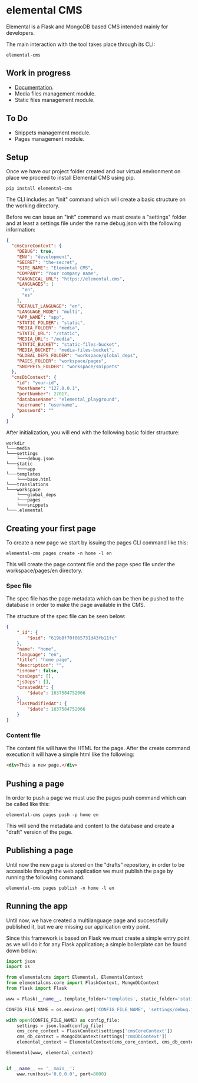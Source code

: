 # elemental CMS

Elemental is a Flask and MongoDB based CMS intended mainly for developers.

The main interaction with the tool takes place through its CLI:

```shell
elemental-cms
```

## Work in progress

- [Documentation](https://paranoid-software.getoutline.com/share/a300ec8e-4bc6-47c0-aba0-fbe1f80f1623).
- Media files management module.
- Static files management module.

## To Do

- Snippets management module.
- Pages management module.

## Setup

Once we have our project folder created and our virtual environment on place we proceed to install Elemental CMS using pip.

```shell
pip install elemental-cms
```

The CLI includes an "init" command which will create a basic structure on the working directory.

Before we can issue an "init" command we must create a "settings" folder and at least a settings file under the name debug.json with the following information:

```json
{
  "cmsCoreContext": {
    "DEBUG": true,
    "ENV": "development",
    "SECRET": "the-secret",
    "SITE_NAME": "Elemental CMS",
    "COMPANY": "Your company name",
    "CANONICAL_URL": "https://elemental.cms",
    "LANGUAGES": [
      "en",
      "es"
    ],
    "DEFAULT_LANGUAGE": "en",
    "LANGUAGE_MODE": "multi",
    "APP_NAME": "app",
    "STATIC_FOLDER": "static",
    "MEDIA_FOLDER": "media",
    "STATIC_URL": "/static",
    "MEDIA_URL": "/media",
    "STATIC_BUCKET": "static-files-bucket",
    "MEDIA_BUCKET": "media-files-bucket",
    "GLOBAL_DEPS_FOLDER": "workspace/global_deps",
    "PAGES_FOLDER": "workspace/pages",
    "SNIPPETS_FOLDER": "workspace/snippets"
  },
  "cmsDbContext": {
    "id": "your-id",
    "hostName": "127.0.0.1",
    "portNumber": 27017,
    "databaseName": "elemental_playground",
    "username": "username",
    "password": ""
  }
}
```

After initialization, you will end with the following basic folder structure:

```lang-none
workdir
└───media    
└───settings
    └───debug.json
└───static
    └───app
└───templates
    └───base.html
└───translations
└───workspace
    └───global_deps
    └───pages
    └───snippets
└───.elemental
```

## Creating your first page

To create a new page we start by issuing the pages CLI command like this:

```shell
elemental-cms pages create -n home -l en
```

This will create the page content file and the page spec file under the workspace/pages/en directory.

### Spec file

The spec file has the page metadata which can be then be pushed to the database in order to make the page available in the CMS.

The structure of the spec file can be seen below:

```json
{
    "_id": {
        "$oid": "619b8f70f065731d43fb11fc"
    },
    "name": "home",
    "language": "en",
    "title": "home page",
    "description": "",
    "isHome": false,
    "cssDeps": [],
    "jsDeps": [],
    "createdAt": {
        "$date": 1637584752066
    },
    "lastModifiedAt": {
        "$date": 1637584752066
    }
}
```

### Content file

The content file will have the HTML for the page. After the create command execution it will have a simple html like the following:

```html
<div>This a new page.</div>
```

## Pushing a page

In order to push a page we must use the pages push command which can be called like this:

```shell
elemental-cms pages push -p home en
```

This will send the metadata and content to the database and create a "draft" version of the page.

## Publishing a page

Until now the new page is stored on the "drafts" repository, in order to be accessible through the web application we must publish the page by running the following command:

```shell
elemental-cms pages publish -n home -l en
```

## Running the app

Until now, we have created a multilanguage page and successfully published it, but we are missing our application entry point.

Since this framework is based on Flask we must create a simple  entry point as we will do it for any Flask application; a simple boilerplate can be found down below:

```python
import json
import os

from elementalcms import Elemental, ElementalContext
from elementalcms.core import FlaskContext, MongoDbContext
from flask import Flask

www = Flask(__name__, template_folder='templates', static_folder='static')

CONFIG_FILE_NAME = os.environ.get('CONFIG_FILE_NAME', 'settings/debug.json')

with open(CONFIG_FILE_NAME) as config_file:
    settings = json.load(config_file)
    cms_core_context = FlaskContext(settings['cmsCoreContext'])
    cms_db_context = MongoDbContext(settings['cmsDbContext'])
    elemental_context = ElementalContext(cms_core_context, cms_db_context)

Elemental(www, elemental_context)


if __name__ == '__main__':
    www.run(host='0.0.0.0', port=8000)
```
